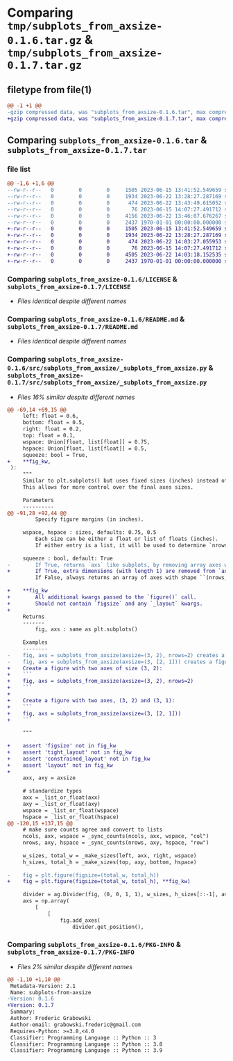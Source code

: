 # Comparing `tmp/subplots_from_axsize-0.1.6.tar.gz` & `tmp/subplots_from_axsize-0.1.7.tar.gz`

## filetype from file(1)

```diff
@@ -1 +1 @@
-gzip compressed data, was "subplots_from_axsize-0.1.6.tar", max compression
+gzip compressed data, was "subplots_from_axsize-0.1.7.tar", max compression
```

## Comparing `subplots_from_axsize-0.1.6.tar` & `subplots_from_axsize-0.1.7.tar`

### file list

```diff
@@ -1,6 +1,6 @@
--rw-r--r--   0        0        0     1505 2023-06-15 13:41:52.549659 subplots_from_axsize-0.1.6/LICENSE
--rw-r--r--   0        0        0     1934 2023-06-22 13:28:27.287169 subplots_from_axsize-0.1.6/README.md
--rw-r--r--   0        0        0      474 2023-06-22 13:43:49.615052 subplots_from_axsize-0.1.6/pyproject.toml
--rw-r--r--   0        0        0       76 2023-06-15 14:07:27.491712 subplots_from_axsize-0.1.6/src/subplots_from_axsize/__init__.py
--rw-r--r--   0        0        0     4156 2023-06-22 13:46:07.676267 subplots_from_axsize-0.1.6/src/subplots_from_axsize/_subplots_from_axsize.py
--rw-r--r--   0        0        0     2437 1970-01-01 00:00:00.000000 subplots_from_axsize-0.1.6/PKG-INFO
+-rw-r--r--   0        0        0     1505 2023-06-15 13:41:52.549659 subplots_from_axsize-0.1.7/LICENSE
+-rw-r--r--   0        0        0     1934 2023-06-22 13:28:27.287169 subplots_from_axsize-0.1.7/README.md
+-rw-r--r--   0        0        0      474 2023-06-22 14:03:27.055953 subplots_from_axsize-0.1.7/pyproject.toml
+-rw-r--r--   0        0        0       76 2023-06-15 14:07:27.491712 subplots_from_axsize-0.1.7/src/subplots_from_axsize/__init__.py
+-rw-r--r--   0        0        0     4505 2023-06-22 14:03:18.152535 subplots_from_axsize-0.1.7/src/subplots_from_axsize/_subplots_from_axsize.py
+-rw-r--r--   0        0        0     2437 1970-01-01 00:00:00.000000 subplots_from_axsize-0.1.7/PKG-INFO
```

### Comparing `subplots_from_axsize-0.1.6/LICENSE` & `subplots_from_axsize-0.1.7/LICENSE`

 * *Files identical despite different names*

### Comparing `subplots_from_axsize-0.1.6/README.md` & `subplots_from_axsize-0.1.7/README.md`

 * *Files identical despite different names*

### Comparing `subplots_from_axsize-0.1.6/src/subplots_from_axsize/_subplots_from_axsize.py` & `subplots_from_axsize-0.1.7/src/subplots_from_axsize/_subplots_from_axsize.py`

 * *Files 16% similar despite different names*

```diff
@@ -69,14 +69,15 @@
     left: float = 0.6,
     bottom: float = 0.5,
     right: float = 0.2,
     top: float = 0.1,
     wspace: Union[float, list[float]] = 0.75,
     hspace: Union[float, list[float]] = 0.5,
     squeeze: bool = True,
+    **fig_kw,
 ):
     """
     Similar to plt.subplots() but uses fixed sizes (inches) instead of fractions.
     This allows for more control over the final axes sizes.
 
     Parameters
     ----------
@@ -91,28 +92,44 @@
         Specify figure margins (in inches).
 
     wspace, hspace : sizes, defaults: 0.75, 0.5
         Each size can be either a float or list of floats (inches).
         If either entry is a list, it will be used to determine `nrows`/`ncols`.
 
     squeeze : bool, default: True
-        If True, returns `axs` like subplots, by removing array axes with length 1.
+        If True, extra dimensions (with length 1) are removed from `axs`.
         If False, always returns an array of axes with shape ``(nrows, ncols)`.
 
+    **fig_kw
+        All additional kwargs passed to the `figure()` call.
+        Should not contain `figsize` and any `_layout` kwargs.
+
     Returns
     -------
         fig, axs : same as plt.subplots()
 
     Examples
     --------
-    fig, axs = subplots_from_axsize(axsize=(3, 2), nrows=2) creates a figure with two axes of size (3, 2)
-    fig, axs = subplots_from_axsize(axsize=(3, [2, 1])) creates a figure with two axes: (3, 2) and (3, 1)
+    Create a figure with two axes of size (3, 2):
+    ```
+    fig, axs = subplots_from_axsize(axsize=(3, 2), nrows=2)
+    ```
+
+    Create a figure with two axes, (3, 2) and (3, 1):
+    ```
+    fig, axs = subplots_from_axsize(axsize=(3, [2, 1]))
+    ```
 
     """
 
+    assert 'figsize' not in fig_kw
+    assert 'tight_layout' not in fig_kw
+    assert 'constrained_layout' not in fig_kw
+    assert 'layout' not in fig_kw
+
     axx, axy = axsize
 
     # standardize types
     axx = _list_or_float(axx)
     axy = _list_or_float(axy)
     wspace = _list_or_float(wspace)
     hspace = _list_or_float(hspace)
@@ -120,15 +137,15 @@
     # make sure counts agree and convert to lists
     ncols, axx, wspace = _sync_counts(ncols, axx, wspace, "col")
     nrows, axy, hspace = _sync_counts(nrows, axy, hspace, "row")
 
     w_sizes, total_w = _make_sizes(left, axx, right, wspace)
     h_sizes, total_h = _make_sizes(top, axy, bottom, hspace)
 
-    fig = plt.figure(figsize=(total_w, total_h))
+    fig = plt.figure(figsize=(total_w, total_h), **fig_kw)
 
     divider = ag.Divider(fig, (0, 0, 1, 1), w_sizes, h_sizes[::-1], aspect=False)
     axs = np.array(
         [
             [
                 fig.add_axes(
                     divider.get_position(),
```

### Comparing `subplots_from_axsize-0.1.6/PKG-INFO` & `subplots_from_axsize-0.1.7/PKG-INFO`

 * *Files 2% similar despite different names*

```diff
@@ -1,10 +1,10 @@
 Metadata-Version: 2.1
 Name: subplots-from-axsize
-Version: 0.1.6
+Version: 0.1.7
 Summary: 
 Author: Frederic Grabowski
 Author-email: grabowski.frederic@gmail.com
 Requires-Python: >=3.8,<4.0
 Classifier: Programming Language :: Python :: 3
 Classifier: Programming Language :: Python :: 3.8
 Classifier: Programming Language :: Python :: 3.9
```


